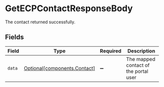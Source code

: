# GetECPContactResponseBody

The contact returned successfully.


## Fields

| Field                                                          | Type                                                           | Required                                                       | Description                                                    |
| -------------------------------------------------------------- | -------------------------------------------------------------- | -------------------------------------------------------------- | -------------------------------------------------------------- |
| `data`                                                         | [Optional[components.Contact]](../../models/shared/contact.md) | :heavy_minus_sign:                                             | The mapped contact of the portal user                          |
